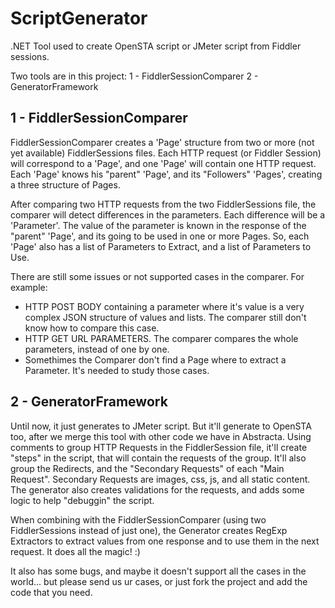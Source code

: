 ScriptGenerator
===============

.NET Tool used to create OpenSTA script or JMeter script from Fiddler sessions.


Two tools are in this project:
1 - FiddlerSessionComparer
2 - GeneratorFramework

1 - FiddlerSessionComparer
---------------------------
FiddlerSessionComparer creates a 'Page' structure from two or more (not yet available)  FiddlerSessions files. 
Each HTTP request (or Fiddler Session) will correspond to a 'Page', and one 'Page' will contain one HTTP request.
Each 'Page' knows his "parent" 'Page', and its "Followers" 'Pages', creating a three structure of Pages.

After comparing two HTTP requests from the two FiddlerSessions file, the comparer will detect differences in the parameters. 
Each difference will be a 'Parameter'. The value of the parameter is known in the response of the "parent" 'Page', and its going 
to be used in one or more Pages. 
So, each 'Page' also has a list of Parameters to Extract, and a list of Parameters to Use. 

There are still some issues or not supported cases in the comparer. For example:
 - HTTP POST BODY containing a parameter where it's value is a very complex JSON structure of values and lists. The comparer still don't know how to compare this case.
 - HTTP GET URL PARAMETERS. The comparer compares the whole parameters, instead of one by one.
 - Somethimes the Comparer don't find a Page where to extract a Parameter. It's needed to study those cases.
 
 
2 - GeneratorFramework
---------------------------
Until now, it just generates to JMeter script. But it'll generate to OpenSTA too, after we merge this tool with other code we have in Abstracta.
Using comments to group HTTP Requests in the FiddlerSession file, it'll create "steps" in the script, that will contain the requests of the group. 
It'll also group the Redirects, and the "Secondary Requests" of each "Main Request". Secondary Requests are images, css, js, and all static content.
The generator also creates validations for the requests, and adds some logic to help "debuggin" the script.

When combining with the FiddlerSessionComparer (using two FiddlerSessions instead of just one), the Generator creates RegExp Extractors to extract 
values from one response and to use them in the next request.
It does all the magic! :)

It also has some bugs, and maybe it doesn't support all the cases in the world... but please send us ur cases, or just fork the project and add the code that you need.


